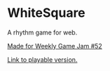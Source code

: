 # WhiteSquare

A rhythm game for web.

[Made for Weekly Game Jam #52](https://itch.io/jam/weekly-game-jam-52)

[Link to playable version.](https://jnmaloney.itch.io/the-white-square-vs-the-draganas)

